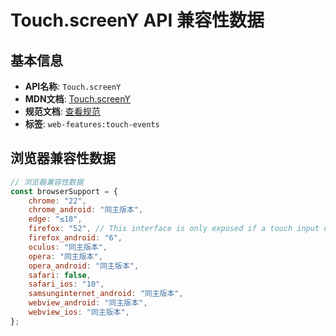 # Touch.screenY API 兼容性数据

## 基本信息

- **API名称**: `Touch.screenY`
- **MDN文档**: [Touch.screenY](https://developer.mozilla.org/docs/Web/API/Touch/screenY)
- **规范文档**: [查看规范](https://w3c.github.io/touch-events/#dom-touch-screeny)
- **标签**: `web-features:touch-events`

## 浏览器兼容性数据

```javascript
// 浏览器兼容性数据
const browserSupport = {
    chrome: "22",
    chrome_android: "同主版本",
    edge: "≤18",
    firefox: "52", // This interface is only exposed if a touch input device is detected.,
    firefox_android: "6",
    oculus: "同主版本",
    opera: "同主版本",
    opera_android: "同主版本",
    safari: false,
    safari_ios: "10",
    samsunginternet_android: "同主版本",
    webview_android: "同主版本",
    webview_ios: "同主版本",
};

```

